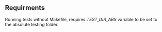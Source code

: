 ## Requirments

Running tests without Makefile, requires *TEST_DIR_ABS* variable to be set to the absolute testing folder. 
